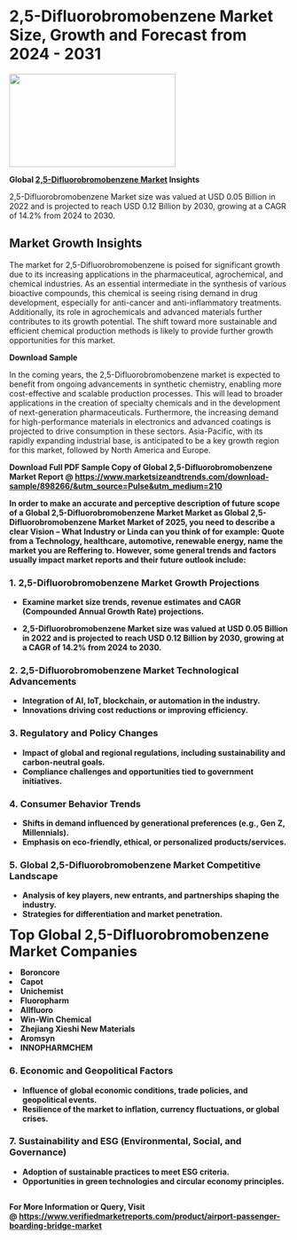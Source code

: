 <H1>2,5-Difluorobromobenzene Market Size, Growth and Forecast from 2024 - 2031</H1><img class="aligncenter size-medium wp-image-584254" src="https://thirdeyenews.in/wp-content/uploads/2024/09/Global-Market-Research-300x168.jpeg" alt="" width="300" height="168" /><p><strong>Global&nbsp;<a href="https://www.marketsizeandtrends.com/download-sample/898266/&amp;utm_source=Pulse&amp;utm_medium=210">2,5-Difluorobromobenzene Market</a> Insights</strong></p><p>2,5-Difluorobromobenzene Market size was valued at USD 0.05 Billion in 2022 and is projected to reach USD 0.12 Billion by 2030, growing at a CAGR of 14.2% from 2024 to 2030.</p><p><h2>Market Growth Insights</h2> <p>The market for 2,5-Difluorobromobenzene is poised for significant growth due to its increasing applications in the pharmaceutical, agrochemical, and chemical industries. As an essential intermediate in the synthesis of various bioactive compounds, this chemical is seeing rising demand in drug development, especially for anti-cancer and anti-inflammatory treatments. Additionally, its role in agrochemicals and advanced materials further contributes to its growth potential. The shift toward more sustainable and efficient chemical production methods is likely to provide further growth opportunities for this market.</p> <p><strong>Download Sample</strong></p> <p>In the coming years, the 2,5-Difluorobromobenzene market is expected to benefit from ongoing advancements in synthetic chemistry, enabling more cost-effective and scalable production processes. This will lead to broader applications in the creation of specialty chemicals and in the development of next-generation pharmaceuticals. Furthermore, the increasing demand for high-performance materials in electronics and advanced coatings is projected to drive consumption in these sectors. Asia-Pacific, with its rapidly expanding industrial base, is anticipated to be a key growth region for this market, followed by North America and Europe.</p> <p><strong></p><p><span class=""><strong>Download Full PDF Sample Copy of Global 2,5-Difluorobromobenzene Market Report</strong> @ <a href="https://www.marketsizeandtrends.com/download-sample/898266/&amp;utm_source=Pulse&amp;utm_medium=210" target="_blank">https://www.marketsizeandtrends.com/download-sample/898266/&amp;utm_source=Pulse&amp;utm_medium=210</a></span></p><p>In order to make an accurate and perceptive description of future scope of a Global&nbsp;2,5-Difluorobromobenzene Market Market as Global&nbsp;2,5-Difluorobromobenzene Market Market of 2025, you need to describe a clear Vision &ndash; What Industry or Linda can you think of for example: Quote from a Technology, healthcare, automotive, renewable energy, name the market you are Reffering to. However, some general trends and factors usually impact market reports and their future outlook include:</p><h3>1.&nbsp;<strong>2,5-Difluorobromobenzene Market Growth Projections</strong></h3><ul><li>Examine market size trends, revenue estimates and CAGR (Compounded Annual Growth Rate) projections.</li><li><p>2,5-Difluorobromobenzene Market size was valued at USD 0.05 Billion in 2022 and is projected to reach USD 0.12 Billion by 2030, growing at a CAGR of 14.2% from 2024 to 2030.</p></li></ul><h3>2.&nbsp;<strong>2,5-Difluorobromobenzene Market Technological Advancements</strong></h3><ul><li>Integration of AI, IoT, blockchain, or automation in the industry.</li><li>Innovations driving cost reductions or improving efficiency.</li></ul><h3>3.&nbsp;<strong>Regulatory and Policy Changes</strong></h3><ul><li>Impact of global and regional regulations, including sustainability and carbon-neutral goals.</li><li>Compliance challenges and opportunities tied to government initiatives.</li></ul><h3>4.&nbsp;<strong>Consumer Behavior Trends</strong></h3><ul><li>Shifts in demand influenced by generational preferences (e.g., Gen Z, Millennials).</li><li>Emphasis on eco-friendly, ethical, or personalized products/services.</li></ul><h3>5.&nbsp;<strong>Global 2,5-Difluorobromobenzene Market Competitive Landscape</strong></h3><ul><li>Analysis of key players, new entrants, and partnerships shaping the industry.</li><li>Strategies for differentiation and market penetration.</li></ul><p data-pm-slice="1 1 []"><span style="color: inherit; font-family: inherit; font-size: 25px;">Top Global 2,5-Difluorobromobenzene Market Companies</span></p><div class="" data-test-id=""><p><li>Boroncore</li><li> Capot</li><li> Unichemist</li><li> Fluoropharm</li><li> AIIfluoro</li><li> Win-Win Chemical</li><li> Zhejiang Xieshi New Materials</li><li> Aromsyn</li><li> INNOPHARMCHEM</li></p></div><h3>6.&nbsp;<strong>Economic and Geopolitical Factors</strong></h3><ul><li>Influence of global economic conditions, trade policies, and geopolitical events.</li><li>Resilience of the market to inflation, currency fluctuations, or global crises.</li></ul><h3>7.&nbsp;<strong>Sustainability and ESG (Environmental, Social, and Governance)</strong></h3><ul><li>Adoption of sustainable practices to meet ESG criteria.</li><li>Opportunities in green technologies and circular economy principles.</li></ul><h2><strong style="font-size: 14px;">For More Information or Query, Visit @&nbsp;</strong><a style="background-color: #ffffff; font-size: 14px;" href="https://www.marketsizeandtrends.com/report/25-difluorobromobenzene-market/" target="_blank">https://www.verifiedmarketreports.com/product/airport-passenger-boarding-bridge-market</a></h2>
